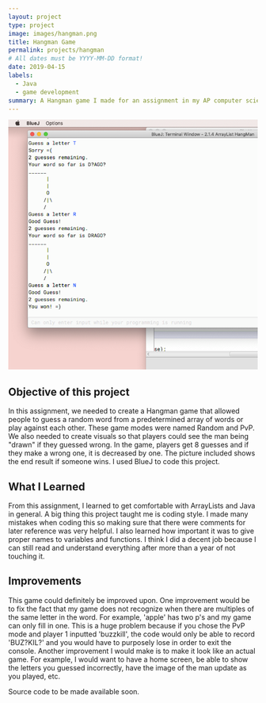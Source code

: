 ```yaml
---
layout: project
type: project
image: images/hangman.png
title: Hangman Game
permalink: projects/hangman
# All dates must be YYYY-MM-DD format!
date: 2019-04-15
labels:
  - Java
  - game development
summary: A Hangman game I made for an assignment in my AP computer science class in high school.
---
```


<img class="ui medium right floated rounded image" src="../images/hangman.png">

## Objective of this project
In this assignment, we needed to create a Hangman game that allowed people to guess a random word from a predetermined array of words or play against each other. These game modes were named Random and PvP. We also needed to create visuals so that players could see the man being "drawn" if they guessed wrong. In the game, players get 8 guesses and if they make a wrong one, it is decreased by one. The picture included shows the end result if someone wins. I used BlueJ to code this project. 

## What I Learned
From this assignment, I learned to get comfortable with ArrayLists and Java in general. A big thing this project taught me is coding style. I made many mistakes when coding this so making sure that there were comments for later reference was very helpful. I also learned how important it was to give proper names to variables and functions. I think I did a decent job because I can still read and understand everything after more than a year of not touching it. 

## Improvements
This game could definitely be improved upon. One improvement would be to fix the fact that my game does not recognize when there are multiples of the same letter in the word. For example, 'apple' has two p's and my game can only fill in one. This is a huge problem because if you chose the PvP mode and player 1 inputted 'buzzkill', the code would only be able to record 'BUZ?KIL?' and you would have to purposely lose in order to exit the console. Another improvement I would make is to make it look like an actual game. For example, I would want to have a home screen, be able to show the letters you guessed incorrectly, have the image of the man update as you played, etc. 

Source code to be made available soon. 

